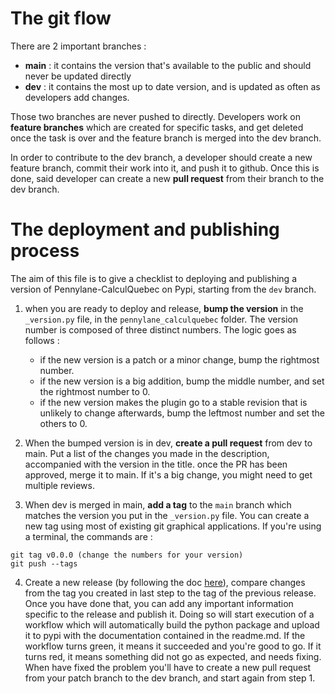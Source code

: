 # The git flow

There are 2 important branches : 
-  **main** : it contains the version that's available to the public and should never be updated directly
-  **dev** : it contains the most up to date version, and is updated as often as developers add changes.

Those two branches are never pushed to directly. Developers work on **feature branches** which are created for specific tasks, and get deleted once the task is over and the feature branch is merged into the dev branch. 

In order to contribute to the dev branch, a developer should create a new feature branch, commit their work into it, and push it to github. Once this is done, said developer can create a new **pull request** from their branch to the dev branch. 

# The deployment and publishing process

The aim of this file is to give a checklist to deploying and publishing a version of Pennylane-CalculQuebec on Pypi, starting from the ```dev``` branch.

1. when you are ready to deploy and release, **bump the version** in the ```_version.py``` file, in the ```pennylane_calculquebec``` folder. The version number is composed of three distinct numbers. The logic goes as follows : 

    - if the new version is a patch or a minor change, bump the rightmost number.
    - if the new version is a big addition, bump the middle number, and set the rightmost number to 0.
    - if the new version makes the plugin go to a stable revision that is unlikely to change afterwards, bump the leftmost number and set the others to 0.

2. When the bumped version is in dev, **create a pull request** from dev to main. Put a list of the changes you made in the description, accompanied with the version in the title. once the PR has been approved, merge it to main. If it's a big change, you might need to get multiple reviews.

3. When dev is merged in main, **add a tag** to the ```main``` branch which matches the version you put in the ```_version.py``` file. You can create a new tag using most of existing git graphical applications. If you're using a terminal, the commands are : 

```
git tag v0.0.0 (change the numbers for your version)
git push --tags
```

4. Create a new release (by following the doc [here](https://docs.github.com/en/repositories/releasing-projects-on-github/managing-releases-in-a-repository)), compare changes from the tag you created in last step to the tag of the previous release. Once you have done that, you can add any important information specific to the release and publish it. Doing so will start execution of a workflow which will automatically build the python package and upload it to pypi with the documentation contained in the readme.md. If the workflow turns green, it means it succeeded and you're good to go. If it turns red, it means something did not go as expected, and needs fixing. When have fixed the problem you'll have to create a new pull request from your patch branch to the dev branch, and start again from step 1. 

